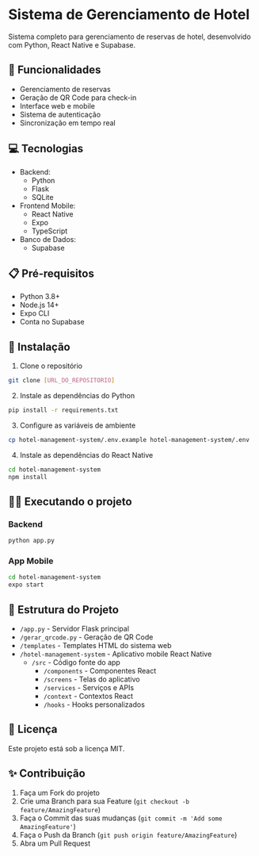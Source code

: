 # Sistema de Gerenciamento de Hotel

Sistema completo para gerenciamento de reservas de hotel, desenvolvido com Python, React Native e Supabase.

## 🚀 Funcionalidades

- Gerenciamento de reservas
- Geração de QR Code para check-in
- Interface web e mobile
- Sistema de autenticação
- Sincronização em tempo real

## 💻 Tecnologias

- Backend:
  - Python
  - Flask
  - SQLite
- Frontend Mobile:
  - React Native
  - Expo
  - TypeScript
- Banco de Dados:
  - Supabase

## 📋 Pré-requisitos

- Python 3.8+
- Node.js 14+
- Expo CLI
- Conta no Supabase

## 🔧 Instalação

1. Clone o repositório
```bash
git clone [URL_DO_REPOSITORIO]
```

2. Instale as dependências do Python
```bash
pip install -r requirements.txt
```

3. Configure as variáveis de ambiente
```bash
cp hotel-management-system/.env.example hotel-management-system/.env
```

4. Instale as dependências do React Native
```bash
cd hotel-management-system
npm install
```

## 🏃‍♂️ Executando o projeto

### Backend
```bash
python app.py
```

### App Mobile
```bash
cd hotel-management-system
expo start
```

## 📱 Estrutura do Projeto

- `/app.py` - Servidor Flask principal
- `/gerar_qrcode.py` - Geração de QR Code
- `/templates` - Templates HTML do sistema web
- `/hotel-management-system` - Aplicativo mobile React Native
  - `/src` - Código fonte do app
    - `/components` - Componentes React
    - `/screens` - Telas do aplicativo
    - `/services` - Serviços e APIs
    - `/context` - Contextos React
    - `/hooks` - Hooks personalizados

## 📄 Licença

Este projeto está sob a licença MIT.

## ✨ Contribuição

1. Faça um Fork do projeto
2. Crie uma Branch para sua Feature (`git checkout -b feature/AmazingFeature`)
3. Faça o Commit das suas mudanças (`git commit -m 'Add some AmazingFeature'`)
4. Faça o Push da Branch (`git push origin feature/AmazingFeature`)
5. Abra um Pull Request
